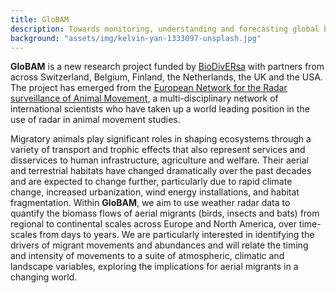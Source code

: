 ```yaml
---
title: GloBAM
description: Towards monitoring, understanding and forecasting global biomass flows of aerial migrants
background: "assets/img/kelvin-yan-1333097-unsplash.jpg"
---
```


**GloBAM** is a new research project funded by [BioDivERsa](www.biodiversa.org) with partners from across Switzerland, Belgium, Finland, 
the Netherlands, the UK and the USA. The project has emerged from the [European Network for the Radar surveillance of Animal Movement](http://www.enram.eu), a multi-disciplinary network of international scientists who have taken up a world leading position in the use of 
radar in animal movement studies. 

Migratory animals play significant roles in shaping ecosystems through a variety of transport and trophic effects that also represent 
services and disservices to human infrastructure, agriculture and welfare. Their aerial and terrestrial habitats have changed dramatically 
over the past decades and are expected to change further, particularly due to rapid climate change, increased urbanization, wind energy 
installations, and habitat fragmentation. Within **GloBAM**, we aim to use weather radar data to quantify the biomass flows of aerial 
migrants (birds, insects and bats) from regional to continental scales across Europe and North America, over time-scales from days to 
years. We are particularly interested in identifying the drivers of migrant movements and abundances and will relate the timing and 
intensity of movements to a suite of atmospheric, climatic and landscape variables, exploring the implications for aerial migrants in a 
changing world.
